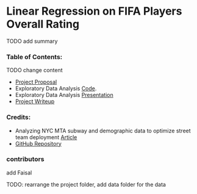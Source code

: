 # Linear Regression on FIFA Players Overall Rating

TODO add summary

### Table of Contents:
TODO change content
-   [Project Proposal](Project_Proposal.ipynb)
-   Exploratory Data Analysis [Code](EDA_Project.ipynb).
-   Exploratory Data Analysis [Presentation](EDA_Presentaion.pdf)
-   [Project Writeup](Project_Writeup.md)

### Credits:

-   Analyzing NYC MTA subway and demographic data to optimize street team deployment [Article](https://medium.com/@cipher813/analyzing-nyc-subway-and-demographic-data-to-optimize-street-team-deployment-2614522bd83e)
-   [GitHub Repository](https://github.com/cipher813/street_team_optimize)

### contributors
add Faisal


TODO: rearrange the project folder, add data folder for the data

